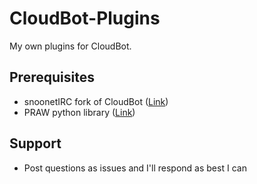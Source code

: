 # CloudBot-Plugins
My own plugins for CloudBot.

## Prerequisites
* snoonetIRC fork of CloudBot ([Link](https://github.com/snoonetIRC/CloudBot))
* PRAW python library ([Link](https://praw.readthedocs.io))

## Support
* Post questions as issues and I'll respond as best I can
